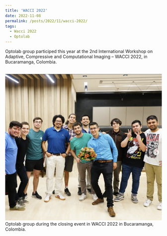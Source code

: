 ```yaml
---
title: 'WACCI 2022'
date: 2022-11-08
permalink: /posts/2022/11/wacci-2022/
tags:
  - Wacci 2022
  - Optolab
---
```


Optolab group participed this year at the 2nd International Workshop on Adaptive, Compressive and Computational Imaging – WACCI 2022, in Bucaramanga, Colombia.

<br/><img src='/images/wacci2022.png'>
Optolab group during the closing event in WACCI 2022 in Bucaramanga, Colombia.

